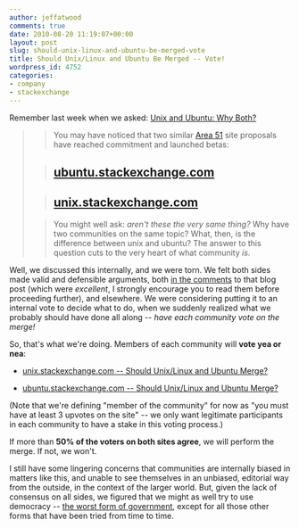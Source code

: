 ```yaml
---
author: jeffatwood
comments: true
date: 2010-08-20 11:19:07+00:00
layout: post
slug: should-unix-linux-and-ubuntu-be-merged-vote
title: Should Unix/Linux and Ubuntu Be Merged -- Vote!
wordpress_id: 4752
categories:
- company
- stackexchange
---
```



Remember last week when we asked: [Unix and Ubuntu: Why Both?](http://blog.stackoverflow.com/2010/08/unix-and-ubuntu-why-both/)





<blockquote>

> 
> You may have noticed that two similar [Area 51](http://area51.stackexchange.com) site proposals have reached commitment and launched betas:
> 
> 

> 
> ## [ubuntu.stackexchange.com](http://ubuntu.stackexchange.com)
> 
> 

> 
> ## [unix.stackexchange.com](http://unix.stackexchange.com)
> 
> 

> 
> You might well ask: _aren't these the very same thing?_ Why have two communities on the same topic? What, then, is the difference between unix and ubuntu? The answer to this question cuts to the very heart of what community _is_.
> 
> 
</blockquote>





Well, we discussed this internally, and we were torn. We felt both sides made valid and defensible arguments, both [in the comments](http://blog.stackoverflow.com/2010/08/unix-and-ubuntu-why-both/#comments) to that blog post (which were _excellent_, I strongly encourage you to read them before proceeding further), and elsewhere. We were considering putting it to an internal vote to decide what to do, when we suddenly realized what we probably should have done all along -- _have each community vote on the merge!_



So, that's what we're doing. Members of each community will **vote yea or nea**:







  * [unix.stackexchange.com -- Should Unix/Linux and Ubuntu Merge?](http://i.stack.imgur.com/EhLcW.png)

  * [ubuntu.stackexchange.com -- Should Unix/Linux and Ubuntu Merge?](http://i.stack.imgur.com/TTOek.png)




(Note that we're defining "member of the community" for now as "you must have at least 3 upvotes on the site" -- we only want legitimate participants in each community to have a stake in this voting process.)



If more than **50% of the voters on both sites agree**, we will perform the merge. If not, we won't.



I still have some lingering concerns that communities are internally biased in matters like this, and unable to see themselves in an unbiased, editorial way from the outside, in the context of the larger world. But, given the lack of consensus on all sides, we figured that we might as well try to use democracy -- [the worst form of government](http://wais.stanford.edu/Democracy/democracy_DemocracyAndChurchill(090503).html), except for all those other forms that have been tried from time to time.

